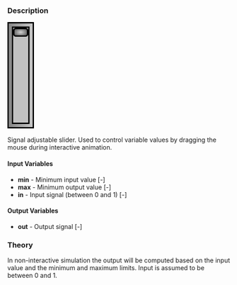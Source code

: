 ### Description
![SignalAnimationSlider picture](slider_user.svg)

Signal adjustable slider. Used to control variable values by dragging the mouse during interactive animation.

#### Input Variables
* **min** - Minimum input value [-]
* **max** - Minimum output value [-]
* **in** - Input signal (between 0 and 1) [-]

#### Output Variables
* **out** - Output signal [-]

### Theory
In non-interactive simulation the output will be computed based on the input value and the minimum and maximum limits. Input is assumed to be between 0 and 1.
<!---EQUATION out = min + (max - min)\cdot in--->

